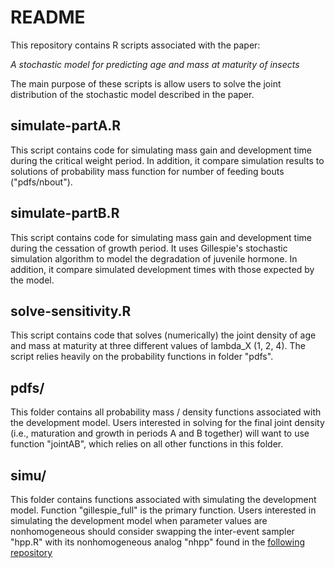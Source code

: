 # README

This repository contains R scripts associated with the paper:

*A stochastic model for predicting age and mass at maturity of insects*

The main purpose of these scripts is allow users to solve the joint distribution of the stochastic model described in the paper.

## simulate-partA.R

This script contains code for simulating mass gain and development time during the critical weight period. In addition, it compare simulation results to solutions of probability mass function for number of feeding bouts ("pdfs/nbout").

## simulate-partB.R

This script contains code for simulating mass gain and development time during the cessation of growth period. It uses Gillespie's stochastic simulation algorithm to model the degradation of juvenile hormone. In addition, it compare simulated development times with those expected by the model.

## solve-sensitivity.R

This script contains code that solves (numerically) the joint density of age and mass at maturity at three different values of lambda_X (1, 2, 4). The script relies heavily on the probability functions in folder "pdfs".


## pdfs/

This folder contains all probability mass / density functions associated with the development model. Users interested in solving for the final joint density (i.e., maturation and growth in periods A and B together) will want to use function "jointAB", which relies on all other functions in this folder.

## simu/

This folder contains functions associated with simulating the development model. Function "gillespie_full" is the primary function. Users interested in simulating the development model when parameter values are nonhomogeneous should consider swapping the inter-event sampler "hpp.R" with its nonhomogeneous analog "nhpp" found in the [following repository](https://github.com/legault/SSAplus) 
